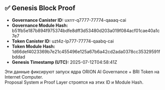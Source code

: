 ## ✅ Genesis Block Proof

- **Governance Canister ID:** uxrrr-q7777-77774-qaaaq-cai
- **Governance Module Hash:** b51fb5e187b894f975374bdfe8dff3d53480d203a019f084acf01cae40a1c7e7
- **Token Canister ID:** uzt4z-lp777-77774-qaabq-cai
- **Token Module Hash:** 1d66def4023369b7e21c455496e125a67b6a42cd2ada0378cc35329591fbddad
- **Genesis Timestamp (UTC):** 2025-07-12T04:58:41Z

Эти данные фиксируют запуск ядра ORION AI Governance + BRI Token на Internet Computer.  
Proposal System и Proof Layer строятся на этих ID и Module Hash.
